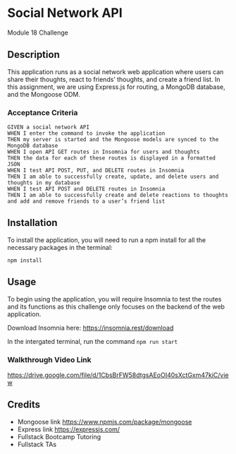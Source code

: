 # Social Network API 
Module 18 Challenge 

## Description 

This application runs as a social network web application where users can share their thoughts, react to friends’ thoughts, and create a friend list. In this assignment, we are using Express.js for routing, a MongoDB database, and the Mongoose ODM.

### Acceptance Criteria 
`GIVEN a social network API` <br />
`WHEN I enter the command to invoke the application` <br />
`THEN my server is started and the Mongoose models are synced to the MongoDB database` <br />
`WHEN I open API GET routes in Insomnia for users and thoughts` <br />
`THEN the data for each of these routes is displayed in a formatted JSON` <br />
`WHEN I test API POST, PUT, and DELETE routes in Insomnia` <br />
`THEN I am able to successfully create, update, and delete users and thoughts in my database` <br />
`WHEN I test API POST and DELETE routes in Insomnia` <br />
`THEN I am able to successfully create and delete reactions to thoughts and add and remove friends to a user’s friend list` <br />

## Installation 
To install the application, you will need to run a npm install for all the necessary packages in the terminal:

``npm install``

## Usage 
To begin using the application, you will require Insomnia to test the routes and its functions as this challenge only focuses on the backend of the web application.

Download Insomnia here: https://insomnia.rest/download

In the intergated terminal, run the command
`npm run start`

### Walkthrough Video Link
https://drive.google.com/file/d/1CbsBrFW58dtgsAEoOI40sXctGxm47kiC/view 

## Credits
* Mongoose link https://www.npmjs.com/package/mongoose
* Express link https://expressjs.com/
* Fullstack Bootcamp Tutoring
* Fullstack TAs



